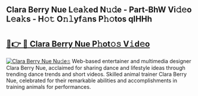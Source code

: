 ## Clara Berry Nue L𝚎a𝚔ed N𝚞𝚍e - Part-BhW Vi𝚍𝚎o L𝚎a𝚔s - H𝚘𝚝 O𝚗𝚕yf𝚊ns P𝚑𝚘tos qIHHh

# <h2><a href="http://kf6evh0.oniu.top/?m=Clara+Berry+Nue">🔗👉 🔴 Clara Berry Nue P𝚑ot𝚘𝚜 V𝚒d𝚎o</a></h2>

[![Clara Berry Nue Nu𝚍e𝚜](https://i.imgur.com/0qMVB7G.gif)](http://kf6evh0.oniu.top/?m=Clara+Berry+Nue)
Web-based entertainer and multimedia designer Clara Berry Nue, acclaimed for sharing dance and lifestyle ideas through trending dance trends and short videos. Skilled animal trainer Clara Berry Nue, celebrated for their remarkable abilities and accomplishments in training animals for performances.  
